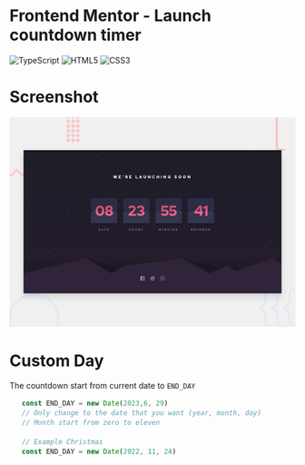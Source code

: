 # Frontend Mentor - Launch countdown timer
![TypeScript](https://img.shields.io/badge/typescript-4.6-blue?style=flat&logo=typescript&logoColor=white) ![HTML5](https://img.shields.io/badge/html5-%23E34F26.svg?style=flat&logo=html5&logoColor=white) ![CSS3](https://img.shields.io/badge/css3-%231572B6.svg?style=flat&logo=css3&logoColor=white)

# Screenshot
![Design preview for the Launch countdown timer coding challenge](./public/design/desktop-preview.jpg)

# Custom Day 
The countdown start from current date to `END_DAY`
```javascript
   const END_DAY = new Date(2023,6, 29)
   // Only change to the date that you want (year, month, day)
   // Month start from zero to eleven

   // Example Christmas
   const END_DAY = new Date(2022, 11, 24)
```